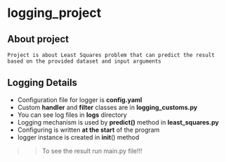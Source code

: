 # logging_project

## About project
    Project is about Least Squares problem that can predict the result based on the provided dataset and input arguments

## Logging Details
* Configuration file for logger is **config.yaml**
* Custom **handler** and **filter** classes are in **logging_customs.py**
* You can see log files in **logs** directory
* Logging mechanism is used by **predict()** method in **least_squares.py**
* Configuring is written **at the start** of the program
* logger instance is created in __init__() method

>> To see the result run main.py file!!!
